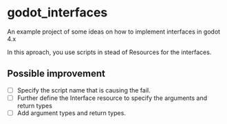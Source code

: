 # godot_interfaces
An example project of some ideas on how to implement interfaces in godot 4.x

In this aproach, you use scripts in stead of Resources for the interfaces. 

## Possible improvement
- [ ] Specify the script name that is causing the fail.
- [ ] Further define the Interface resource to specify the arguments and return types
- [ ] Add argument types and return types. 

